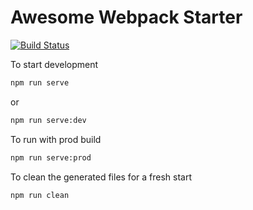 # Awesome Webpack Starter

[![Build Status][travis-image]][travis-url]

To start development

```bash
npm run serve
```
or 

```bash
npm run serve:dev
```

To run with prod build

```bash
npm run serve:prod
```

To clean the generated files for a fresh start

```bash
npm run clean
```

[travis-image]: https://travis-ci.org/rustydevs/awesome-webpack.svg?branch=master
[travis-url]: https://travis-ci.org/rustydevs/awesome-webpack
